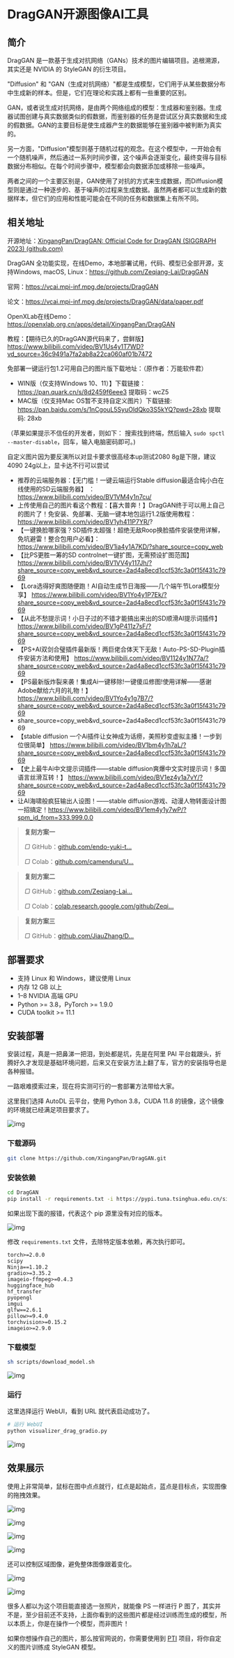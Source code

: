 # DragGAN开源图像AI工具

## 简介

DragGAN 是一款基于生成对抗网络（GANs）技术的图片编辑项目。追根溯源，其实还是 NVIDIA 的 StyleGAN 的衍生项目。

"Diffusion" 和 "GAN（生成对抗网络）"都是生成模型，它们用于从某些数据分布中生成新的样本。但是，它们在理论和实践上都有一些重要的区别。

GAN，或者说生成对抗网络，是由两个网络组成的模型：生成器和鉴别器。生成器试图创建与真实数据类似的假数据，而鉴别器的任务是尝试区分真实数据和生成的假数据。GAN的主要目标是使生成器产生的数据能够在鉴别器中被判断为真实的。

另一方面，"Diffusion"模型则基于随机过程的观念。在这个模型中，一开始会有一个随机噪声，然后通过一系列时间步骤，这个噪声会逐渐变化，最终变得与目标数据分布相似。在每个时间步骤中，模型都会向数据添加或移除一些噪声。

两者之间的一个主要区别是，GAN使用了对抗的方式来生成数据，而Diffusion模型则是通过一种逐步的、基于噪声的过程来生成数据。虽然两者都可以生成新的数据样本，但它们的应用和性能可能会在不同的任务和数据集上有所不同。

## 相关地址

开源地址：[XingangPan/DragGAN: Official Code for DragGAN (SIGGRAPH 2023) (github.com)](https://github.com/XingangPan/DragGAN)

DragGAN 全功能实现，在线Demo，本地部署试用，代码、模型已全部开源，支持Windows, macOS, Linux：<https://github.com/Zeqiang-Lai/DragGAN>

官网：<https://vcai.mpi-inf.mpg.de/projects/DragGAN>

论文：<https://vcai.mpi-inf.mpg.de/projects/DragGAN/data/paper.pdf>

OpenXLab在线Demo：<https://openxlab.org.cn/apps/detail/XingangPan/DragGAN>

教程：【期待已久的DragGAN源代码来了，尝鲜版】<https://www.bilibili.com/video/BV1Us4y1T7WD?vd_source=36c9491a7fa2ab8a22ca060af01b7472>

免部署一键运行包1.2可用自己的图片版下载地址：（原作者：万能软件君）

- WIN版（仅支持Windows 10、11）】下载链接：<https://pan.quark.cn/s/8d2459f6eee3> 提取码：wcZ5
- MAC版（仅支持Mac OS暂不支持自定义图片）下载链接: <https://pan.baidu.com/s/1nCgouL5SyuOldQko3S5kYQ?pwd=28xb>  提取码: 28xb

（苹果如果提示不信任的开发者，则如下：
搜索找到终端，然后输入 `sudo spctl --master-disable`，回车，输入电脑密码即可。)

自定义图片因为要反演所以对显卡要求很高经本up测试2080 8g是下限，建议4090 24g以上，显卡达不行可以尝试

- 推荐的云端服务器：【无门槛！一键云端运行Stable diffusion最适合纯小白在线使用的SD云端服务器】 ：<https://www.bilibili.com/video/BV1VM4y1n7cu/>
- 上传使用自己的图片看这个教程：【喜大普奔！】DragGAN终于可以用上自己的图片了！免安装、免部署、无脑一键本地包运行1.2版使用教程：<https://www.bilibili.com/video/BV1yh411P7YR/>?
- 【一键换脸哪家强？SD插件太超强！超绝无敌Roop换脸插件安装使用详解，免坑避雷！整合包用户必看】：<https://www.bilibili.com/video/BV1ia4y1A7KD/?share_source=copy_web>
- 【比PS更胜一筹的SD controlnet一键扩图，无需预设扩图范围】 <https://www.bilibili.com/video/BV1VV4y117Jh/?share_source=copy_web&vd_source=2ad4a8ecd1ccf53fc3a0f15f431c7969>
- 【Lora选得好爽图随便跑！AI自动生成节日海报——几个端午节Lora模型分享】 <https://www.bilibili.com/video/BV1Yo4y1P7Ek/?share_source=copy_web&vd_source=2ad4a8ecd1ccf53fc3a0f15f431c7969>
- 【从此不愁提示词！小日子过的不错才能搞出来出的SD顺滑AI提示词插件】 <https://www.bilibili.com/video/BV1gP411z7sF/?share_source=copy_web&vd_source=2ad4a8ecd1ccf53fc3a0f15f431c7969>
- 【PS+AI双剑合璧插件最新版！两巨佬合体天下无敌！Auto-PS-SD-Plugin插件安装方法和使用】 <https://www.bilibili.com/video/BV1124y1N77a/?share_source=copy_web&vd_source=2ad4a8ecd1ccf53fc3a0f15f431c7969>
- 【PS最新版炸裂来袭！集成Ai一键移除!一键傻瓜修图!使用详解——感谢Adobe献给六月的礼物！】 <https://www.bilibili.com/video/BV1Yo4y1g7B7/?share_source=copy_web&vd_source=2ad4a8ecd1ccf53fc3a0f15f431c7969>
- share_source=copy_web&vd_source=2ad4a8ecd1ccf53fc3a0f15f431c7969
- 【stable diffusion 一个Ai插件让女神成为话痨，美照秒变虚拟主播！一步到位很简单】 <https://www.bilibili.com/video/BV1bm4y1h7aL/?share_source=copy_web&vd_source=2ad4a8ecd1ccf53fc3a0f15f431c7969>
- 【史上最牛Ai中文提示词插件——stable diffusion爽爆中文实时提示词！多国语言丝滑互转！】 <https://www.bilibili.com/video/BV1ez4y1a7vY/?share_source=copy_web&vd_source=2ad4a8ecd1ccf53fc3a0f15f431c7969>
- 让AI海啸般疯狂输出人设图！——stable diffusion游戏、动漫人物转面设计图一招搞定！<https://www.bilibili.com/video/BV1em4y1y7wP/?spm_id_from=333.999.0.0>



> **复刻方案一**
>
> *▢* GitHub：[github.com/endo-yuki-t…](https://github.com/endo-yuki-t/UserControllableLT)
>
> *▢* Colab：[github.com/camenduru/U…](https://github.com/camenduru/UserControllableLT-colab)

> **复刻方案二**
>
> *▢* GitHub：[github.com/Zeqiang-Lai…](https://github.com/Zeqiang-Lai/DragGAN)
>
> *▢* Colab：[colab.research.google.com/github/Zeqi…](https://colab.research.google.com/github/Zeqiang-Lai/DragGAN/blob/master/colab.ipynb)

> **复刻方案三**
>
> *▢* GitHub：[github.com/JiauZhang/D…](https://github.com/JiauZhang/DragGAN)

## 部署要求

- 支持 Linux 和 Windows，建议使用 Linux
- 内存 12 GB 以上
- 1–8 NVIDIA 高端 GPU
- Python >= 3.8，PyTorch >= 1.9.0
- CUDA toolkit >= 11.1

## 安装部署

安装过程，真是一把鼻涕一把泪，到处都是坑，先是在阿里 PAI 平台栽跟头，折腾好久才发现是基础环境问题，后来又在安装方法上翻了车，官方的安装指导也是各种报错。

一路艰难摸索过来，现在将实测可行的一套部署方法带给大家。

这里我们选择 AutoDL 云平台，使用 Python 3.8，CUDA 11.8 的镜像，这个镜像的环境就已经满足项目要求了。

![img](https://p3-juejin.byteimg.com/tos-cn-i-k3u1fbpfcp/bf8543cf9ace48da8da92bf99cb8a55e~tplv-k3u1fbpfcp-zoom-in-crop-mark:1512:0:0:0.awebp)

### 下载源码

```bash
git clone https://github.com/XingangPan/DragGAN.git
```

### 安装依赖

```bash
cd DragGAN
pip install -r requirements.txt -i https://pypi.tuna.tsinghua.edu.cn/simple
```

如果出现下面的报错，代表这个 pip 源里没有对应的版本。

![img](https://p3-juejin.byteimg.com/tos-cn-i-k3u1fbpfcp/48a5bc6ecbbf4c058dbb3b5d7ada1068~tplv-k3u1fbpfcp-zoom-in-crop-mark:1512:0:0:0.awebp)

修改 `requirements.txt` 文件，去除特定版本依赖，再次执行即可。

```shell
torch>=2.0.0
scipy
Ninja==1.10.2
gradio>=3.35.2
imageio-ffmpeg>=0.4.3
huggingface_hub
hf_transfer
pyopengl
imgui
glfw==2.6.1
pillow>=9.4.0
torchvision>=0.15.2
imageio>=2.9.0
```

### 下载模型

```bash
sh scripts/download_model.sh
```

![img](https://p3-juejin.byteimg.com/tos-cn-i-k3u1fbpfcp/37b31a5f020a4efa80f4515e66ce7def~tplv-k3u1fbpfcp-zoom-in-crop-mark:1512:0:0:0.awebp)

### 运行

这里选择运行 WebUI，看到 URL 就代表启动成功了。

```bash
# 运行 WebUI
python visualizer_drag_gradio.py
```

![img](https://p3-juejin.byteimg.com/tos-cn-i-k3u1fbpfcp/a296ae859edc47259387f198357c0dfe~tplv-k3u1fbpfcp-zoom-in-crop-mark:1512:0:0:0.awebp)

## 效果展示

使用上非常简单，鼠标在图中点点就行，红点是起始点，蓝点是目标点，实现图像的拖拽效果。

![img](https://p3-juejin.byteimg.com/tos-cn-i-k3u1fbpfcp/03e5bf2218764e999ca4a79120ae2378~tplv-k3u1fbpfcp-zoom-in-crop-mark:1512:0:0:0.awebp)

![img](https://p3-juejin.byteimg.com/tos-cn-i-k3u1fbpfcp/4eb66eeab5eb43419a8b34ebe9220257~tplv-k3u1fbpfcp-zoom-in-crop-mark:1512:0:0:0.awebp)

![img](https://p3-juejin.byteimg.com/tos-cn-i-k3u1fbpfcp/c63521dde9714e70985bc05946559d49~tplv-k3u1fbpfcp-zoom-in-crop-mark:1512:0:0:0.awebp)

![img](https://p3-juejin.byteimg.com/tos-cn-i-k3u1fbpfcp/f820b830e126425e8e095c0a846617e8~tplv-k3u1fbpfcp-zoom-in-crop-mark:1512:0:0:0.awebp)

还可以控制区域图像，避免整体图像跟着变化。

![img](https://p3-juejin.byteimg.com/tos-cn-i-k3u1fbpfcp/4df03900a95a42b2af0a41940bf59555~tplv-k3u1fbpfcp-zoom-in-crop-mark:1512:0:0:0.awebp)

![img](https://p3-juejin.byteimg.com/tos-cn-i-k3u1fbpfcp/0de59377adbf43cd9f18032904669ff5~tplv-k3u1fbpfcp-zoom-in-crop-mark:1512:0:0:0.awebp)

很多人都以为这个项目能直接选一张照片，就能像 PS 一样进行 P 图了，其实并不是，至少目前还不支持，上面你看到的这些图片都是经过训练而生成的模型，所以本质上，你是在操作一个模型，而非图片！

如果你想操作自己的图片，那么按官网说的，你需要使用到 [PTI](https://danielroich/PTI) 项目，将你自定义的图片训练成 StyleGAN 模型。
